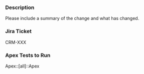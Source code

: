 ### Description

Please include a summary of the change and what has changed.

### Jira Ticket

CRM-XXX

### Apex Tests to Run

Apex::[all]::Apex

